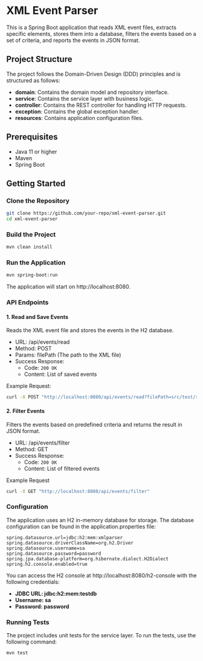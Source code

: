 # XML Event Parser

This is a Spring Boot application that reads XML event files, extracts specific elements, stores them into a database, filters the events based on a set of criteria, and reports the events in JSON format.

## Project Structure

The project follows the Domain-Driven Design (DDD) principles and is structured as follows:

- **domain**: Contains the domain model and repository interface.
- **service**: Contains the service layer with business logic.
- **controller**: Contains the REST controller for handling HTTP requests.
- **exception**: Contains the global exception handler.
- **resources**: Contains application configuration files.

## Prerequisites

- Java 11 or higher
- Maven
- Spring Boot

## Getting Started

### Clone the Repository

```bash
git clone https://github.com/your-repo/xml-event-parser.git
cd xml-event-parser
```
### Build the Project
```bash
mvn clean install
```
### Run the Application
```bash
mvn spring-boot:run
```

The application will start on http://localhost:8080.

### API Endpoints

#### 1. Read and Save Events

Reads the XML event file and stores the events in the H2 database.

* URL: /api/events/read
* Method: POST
* Params: filePath (The path to the XML file)
* Success Response:
  * Code: `200 OK`
  * Content: List of saved events

Example Request:
```bash
curl -X POST "http://localhost:8080/api/events/read?filePath=src/test/resources/events/sample-event.xml"
```

#### 2. Filter Events

Filters the events based on predefined criteria and returns the result in JSON format.

* URL: /api/events/filter
* Method: GET
* Success Response:
  * Code: `200 OK`
  * Content: List of filtered events
  
Example Request
```bash
curl -X GET "http://localhost:8080/api/events/filter"
```

### Configuration
The application uses an H2 in-memory database for storage. The database configuration can be found in the application.properties file:
```properties
spring.datasource.url=jdbc:h2:mem:xmlparser
spring.datasource.driverClassName=org.h2.Driver
spring.datasource.username=sa
spring.datasource.password=password
spring.jpa.database-platform=org.hibernate.dialect.H2Dialect
spring.h2.console.enabled=true
```
You can access the H2 console at http://localhost:8080/h2-console with the following credentials:

* **JDBC URL: jdbc:h2:mem:testdb**
* **Username: sa**
* **Password: password**

### Running Tests
The project includes unit tests for the service layer. To run the tests, use the following command:
```bash
mvn test
```

